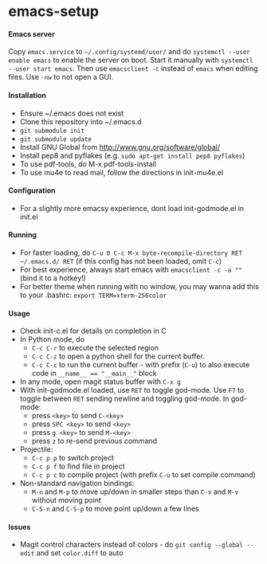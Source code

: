 # emacs-setup

#### Emacs server
Copy `emacs.service` to `~/.config/systemd/user/` and do `systemctl --user enable emacs` to enable the server on boot. Start it manually with `systemctl --user start emacs`. Then use `emacsclient -c` instead of `emacs` when editing files. Use `-nw` to not open a GUI.

#### Installation
- Ensure ~/.emacs does not exist
- Clone this repository into ~/.emacs.d
- `git submodule init`
- `git submodule update`
- Install GNU Global from http://www.gnu.org/software/global/
- Install pep8 and pyflakes (e.g. `sudo apt-get install pep8 pyflakes`)
- To use pdf-tools, do M-x pdf-tools-install
- To use mu4e to read mail, follow the directions in init-mu4e.el

#### Configuration
- For a slightly more emacsy experience, dont load init-godmode.el in init.el

#### Running
- For faster loading, do `C-u 0 C-c M-x byte-recompile-directory RET ~/.emacs.d/ RET` (if this config has not been loaded, omit `C-c`)
- For best experience, always start emacs with `emacsclient -c -a ""` (bind it to a hotkey!)
- For better theme when running with no window, you may wanna add this to your .bashrc: `export TERM=xterm-256color`

#### Usage
- Check init-c.el for details on completion in C
- In Python mode, do
  - `C-c C-r` to execute the selected region
  - `C-c C-z` to open a python shell for the current buffer.
  - `C-c C-c` to run the current buffer - with prefix (`C-u`) to also execute code in `__name__ == "__main__"` block
- In any mode, open magit status buffer with `C-x g`
- With init-godmode.el loaded, use `RET` to toggle god-mode. Use `F7` to toggle between `RET` sending newline and toggling god-mode. In god-mode:
  - press `<key>` to send `C-<key>`
  - press `SPC <key>` to send `<key>`
  - press `g <key>` to send `M-<key>`
  - press `z` to re-send previous command
- Projectile:
  - `C-c p p` to switch project
  - `C-c p f` to find file in project
  - `C-c p c` to compile project (with prefix `C-u` to set compile command)
- Non-standard navigation bindings:
  - `M-n` and `M-p` to move up/down in smaller steps than `C-v` and `M-v` without moving point
  - `C-S-n` and `C-S-p` to move point up/down a few lines

#### Issues
- Magit control characters instead of colors - do `git config --global --edit` and set `color.diff` to auto

